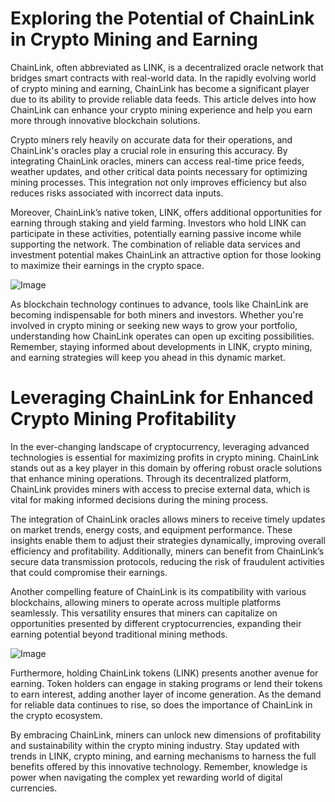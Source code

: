 # Exploring the Potential of ChainLink in Crypto Mining and Earning

ChainLink, often abbreviated as LINK, is a decentralized oracle network that bridges smart contracts with real-world data. In the rapidly evolving world of crypto mining and earning, ChainLink has become a significant player due to its ability to provide reliable data feeds. This article delves into how ChainLink can enhance your crypto mining experience and help you earn more through innovative blockchain solutions.

Crypto miners rely heavily on accurate data for their operations, and ChainLink's oracles play a crucial role in ensuring this accuracy. By integrating ChainLink oracles, miners can access real-time price feeds, weather updates, and other critical data points necessary for optimizing mining processes. This integration not only improves efficiency but also reduces risks associated with incorrect data inputs.

Moreover, ChainLink’s native token, LINK, offers additional opportunities for earning through staking and yield farming. Investors who hold LINK can participate in these activities, potentially earning passive income while supporting the network. The combination of reliable data services and investment potential makes ChainLink an attractive option for those looking to maximize their earnings in the crypto space.

![Image](https://github.com/user-attachments/assets/3be06921-4469-491d-bd37-5f14c53422b7)

As blockchain technology continues to advance, tools like ChainLink are becoming indispensable for both miners and investors. Whether you're involved in crypto mining or seeking new ways to grow your portfolio, understanding how ChainLink operates can open up exciting possibilities. Remember, staying informed about developments in LINK, crypto mining, and earning strategies will keep you ahead in this dynamic market.

# Leveraging ChainLink for Enhanced Crypto Mining Profitability

In the ever-changing landscape of cryptocurrency, leveraging advanced technologies is essential for maximizing profits in crypto mining. ChainLink stands out as a key player in this domain by offering robust oracle solutions that enhance mining operations. Through its decentralized platform, ChainLink provides miners with access to precise external data, which is vital for making informed decisions during the mining process.

The integration of ChainLink oracles allows miners to receive timely updates on market trends, energy costs, and equipment performance. These insights enable them to adjust their strategies dynamically, improving overall efficiency and profitability. Additionally, miners can benefit from ChainLink’s secure data transmission protocols, reducing the risk of fraudulent activities that could compromise their earnings.

Another compelling feature of ChainLink is its compatibility with various blockchains, allowing miners to operate across multiple platforms seamlessly. This versatility ensures that miners can capitalize on opportunities presented by different cryptocurrencies, expanding their earning potential beyond traditional mining methods.

![Image](https://github.com/user-attachments/assets/3be06921-4469-491d-bd37-5f14c53422b7)

Furthermore, holding ChainLink tokens (LINK) presents another avenue for earning. Token holders can engage in staking programs or lend their tokens to earn interest, adding another layer of income generation. As the demand for reliable data continues to rise, so does the importance of ChainLink in the crypto ecosystem.

By embracing ChainLink, miners can unlock new dimensions of profitability and sustainability within the crypto mining industry. Stay updated with trends in LINK, crypto mining, and earning mechanisms to harness the full benefits offered by this innovative technology. Remember, knowledge is power when navigating the complex yet rewarding world of digital currencies.